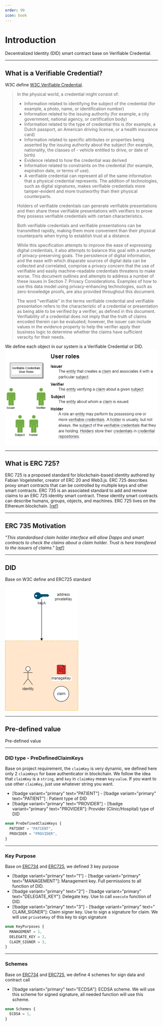 ```yaml
---
order: 99
icon: book
---
```


# Introduction

Decentralized Identity (DID) smart contract base on Verifiable Credential.

---

## What is a Verifiable Credential?

W3C define [W3C Verifiable Credential](https://www.w3.org/TR/vc-data-model/).

> In the physical world, a credential might consist of:
>
> - Information related to identifying the subject of the credential (for example, a photo, name, or identification number)
> - Information related to the issuing authority (for example, a city government, national agency, or certification body)
> - Information related to the type of credential this is (for example, a Dutch passport, an American driving license, or a health insurance card)
> - Information related to specific attributes or properties being asserted by the issuing authority about the subject (for example, nationality, the classes of - vehicle entitled to drive, or date of birth)
> - Evidence related to how the credential was derived
> - Information related to constraints on the credential (for example, expiration date, or terms of use).
> - A verifiable credential can represent all of the same information that a physical credential represents. The addition of technologies, such as digital signatures, makes verifiable credentials more tamper-evident and more trustworthy than their physical counterparts.
>
> Holders of verifiable credentials can generate verifiable presentations and then share these verifiable presentations with verifiers to prove they possess verifiable credentials with certain characteristics.
>
> Both verifiable credentials and verifiable presentations can be transmitted rapidly, making them more convenient than their physical counterparts when trying to establish trust at a distance.
>
> While this specification attempts to improve the ease of expressing digital credentials, it also attempts to balance this goal with a number of privacy-preserving goals. The persistence of digital information, and the ease with which disparate sources of digital data can be collected and correlated, comprise a privacy concern that the use of verifiable and easily machine-readable credentials threatens to make worse. This document outlines and attempts to address a number of these issues in Section 7. Privacy Considerations. Examples of how to use this data model using privacy-enhancing technologies, such as zero-knowledge proofs, are also provided throughout this document.
>
> The word "verifiable" in the terms verifiable credential and verifiable presentation refers to the characteristic of a credential or presentation as being able to be verified by a verifier, as defined in this document. Verifiability of a credential does not imply that the truth of claims encoded therein can be evaluated; however, the issuer can include values in the evidence property to help the verifier apply their business logic to determine whether the claims have sufficient veracity for their needs.

We define each object in our system is a Verifiable Credential or DID.
![Verifiable Credential](./image/architech.png)

---

## What is ERC 725?

ERC 725 is a proposed standard for blockchain-based identity authored by Fabian Vogelsteller, creator of ERC 20 and Web3.js. ERC 725 describes proxy smart contracts that can be controlled by multiple keys and other smart contracts. ERC 735 is an associated standard to add and remove claims to an ERC 725 identity smart contract. These identity smart contracts can describe humans, groups, objects, and machines. ERC 725 lives on the Ethereum blockchain. [[ref](https://docs.ethhub.io/built-on-ethereum/identity/ERC725/)]

---

## ERC 735 Motivation

_"This standardised claim holder interface will allow Dapps and smart contracts to check the claims about a claim holder. Trust is here transfered to the issuers of claims."_ [[ref](https://github.com/ethereum/EIPs/issues/735)]

---

## DID

Base on W3C define and ERC725 standard

![DID smart contract structure](./image/did.png)

---

## Pre-defined value

Pre-defined value

---

### DID type - PreDefinedClaimKeys

Base on project requirement, the `claimKey` is very dynamic, we defined here only 2 `claimKeys` for base authenticator in blockchain. We follow the idea that `claimKey` is a `string`, and `key` in `claimKey` mean `key`:`value`. If you want to use other `claimKey`, just use whatever string you want.

- [!badge variant="primary" text="PATIENT"] - [!badge variant="primary" text="PATIENT"] : Patient type of DID
- [!badge variant="primary" text="PROVIDER"] - [!badge variant="primary" text="PROVIDER"]: Provider (Clinic/Hospital) type of DID

```ts
enum PreDefinedClaimKeys {
  PATIENT = "PATIENT",
  PROVIDER = "PROVIDER",
}
```

---

### Key Purpose

Base on [ERC734](https://github.com/ethereum/EIPs/issues/734) and [ERC725](https://github.com/ethereum/EIPs/issues/725), we defined 3 key purpose

- [!badge variant="primary" text="1"] - [!badge variant="primary" text="MANAGEMENT"]: Management key. Full permissions to all function of DID.
- [!badge variant="primary" text="2"] - [!badge variant="primary" text="DELEGATE_KEY"]: Delegate key. Use to call `execute` function of DID.
- [!badge variant="primary" text="3"] - [!badge variant="primary" text=" CLAIM_SIGNER"]: Claim signer key. Use to sign a signature for claim. We will use `privateKey` of this key to sign signature

```ts
enum KeyPurposes {
  MANAGEMENT = 1,
  DELEGATE_KEY = 2,
  CLAIM_SIGNER = 3,
}
```

---

### Schemes

Base on [ERC734](https://github.com/ethereum/EIPs/issues/734) and [ERC725](https://github.com/ethereum/EIPs/issues/725), we define 4 schemes for sign data and contract call

- [!badge variant="primary" text="ECDSA"]: ECDSA scheme. We will use this scheme for signed signature, all needed function will use this scheme.

```ts
enum Schemes {
  ECDSA = 1,
}
```
